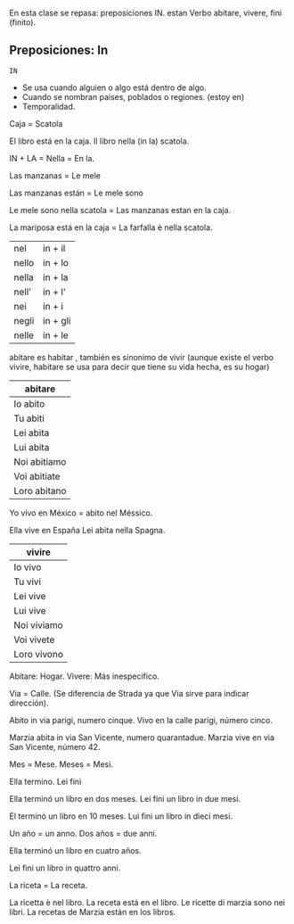 En esta clase se repasa:
preposiciones IN.
estan
Verbo abitare, vivere, fini (finito).

## Preposiciones: In

    IN

* Se usa cuando alguien o algo está dentro de algo.
* Cuando se nombran países, poblados o regiones. (estoy en)
* Temporalidad.

Caja = Scatola

El libro está en la caja. Il libro nella (in la) scatola.

IN + LA = Nella = En la.

Las manzanas = Le mele

Las manzanas están = Le mele sono

Le mele sono nella scatola = Las manzanas estan en la caja.

La mariposa está en la caja = La farfalla è nella scatola.

|             |              |
|-------------|--------------|
| nel   | in + il    |
| nello    | in + lo    |
| nella  | in + la   |
| nell'   | in + l'    |
| nei | in + i |
| negli  | in + gli  |
| nelle | in + le |

abitare es habitar , también es sinonimo de vivir (aunque existe el verbo vivire, habitare se usa para decir que tiene su vida hecha, es su hogar)

|  abitare    | 
|-------------|
| Io abito   |
| Tu abiti    |
| Lei abita  | 
| Lui abita   | 
| Noi abitiamo | 
| Voi abitiate  | 
| Loro abitano | 

Yo vivo en México = abito nel Méssico.

Ella vive en España
Lei abita nella Spagna.

|  vivire    | 
|-------------|
| Io vivo  |
| Tu vivi   |
| Lei vive  | 
| Lui vive  | 
| Noi viviamo | 
| Voi vivete  | 
| Loro vivono | 

Abitare: Hogar.
Vivere: Más inespecifico.

Via = Calle. (Se diferencia de Strada ya que Via sirve para indicar dirección).

Abito in via parigi, numero cinque.
Vivo en la calle parigi, número cinco.

Marzia abita in via San Vicente, numero quarantadue.
Marzia vive en via San Vicente, número 42.

Mes = Mese.
Meses = Mesi.

Ella termino. Lei finì

Ella terminó un libro en dos meses.
Lei fini un libro in due mesi.

El terminó un libro en 10 meses.
Lui fini un libro in dieci mesi.

Un año = un anno.
Dos años = due anni.

Ella terminó un libro en cuatro años.

Lei fini un libro in quattro anni.

La riceta = La receta.

La ricetta è nel libro.
La receta está en el libro.
Le ricette di marzia sono nei libri.
La recetas de Marzia están en los libros.




